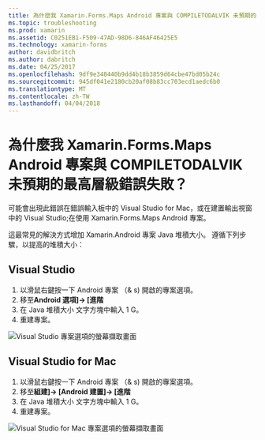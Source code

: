 ```yaml
---
title: 為什麼我 Xamarin.Forms.Maps Android 專案與 COMPILETODALVIK 未預期的最高層級錯誤失敗？
ms.topic: troubleshooting
ms.prod: xamarin
ms.assetid: C0251EB1-F509-47AD-98D6-846AF46425E5
ms.technology: xamarin-forms
author: davidbritch
ms.author: dabritch
ms.date: 04/25/2017
ms.openlocfilehash: 9df9e348440b9dd4b18b3859d64cbe47bd05b24c
ms.sourcegitcommit: 945df041e2180cb20af08b83cc703ecd1aedc6b0
ms.translationtype: MT
ms.contentlocale: zh-TW
ms.lasthandoff: 04/04/2018
---
```

# <a name="why-does-my-xamarinformsmaps-android-project-fail-with-compiletodalvik-unexpected-top-level-error"></a>為什麼我 Xamarin.Forms.Maps Android 專案與 COMPILETODALVIK 未預期的最高層級錯誤失敗？

可能會出現此錯誤在錯誤輸入板中的 Visual Studio for Mac，或在建置輸出視窗中的 Visual Studio;在使用 Xamarin.Forms.Maps Android 專案。

這最常見的解決方式增加 Xamarin.Android 專案 Java 堆積大小。 遵循下列步驟，以提高的堆積大小：

## <a name="visual-studio"></a>Visual Studio

1. 以滑鼠右鍵按一下 Android 專案 （& s) 開啟的專案選項。
2. 移至**Android 選項]-> [進階**
3. 在 Java 堆積大小 文字方塊中輸入 1 G。
4. 重建專案。

![Visual Studio 專案選項的螢幕擷取畫面](maps-compiletodalvik-error-images/vsjavaheap.png "Android 建置 Visual Studio 中的選項")

## <a name="visual-studio-for-mac"></a>Visual Studio for Mac

1.  以滑鼠右鍵按一下 Android 專案 （& s) 開啟的專案選項。
2.  移至**組建]-> [Android 建置]-> [進階**
3.  在 Java 堆積大小 文字方塊中輸入 1 G。
4.  重建專案。  

![Visual Studio for Mac 專案選項的螢幕擷取畫面](maps-compiletodalvik-error-images/xsjavaheap.png "Android 建置選項在 Visual Studio for Mac")

